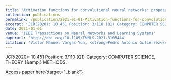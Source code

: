 ```yaml
---
title: "Activation functions for convolutional neural networks: proposals and experimental study"
collection: publications
permalink: /publication/2021-01-01-Activation-functions-for-convolutional-neural-networks-proposals-and-experimental-study
excerpt: 'JCR(2020): 10.451 Position: 3/110 (Q1) Category: COMPUTER SCIENCE, THEORY &amp; METHODS.'
date: 2021-01-01
venue: 'IEEE Transactions on Neural Networks and Learning Systems'
paperurl: 'http://doi.org/10.1109/TNNLS.2021.3105444'
citation: 'Víctor Manuel Vargas-Yun, <strong>Pedro Antonio Gutiérrez</strong>, Javier Barbero-Gómez, César Hervás-Martínez, &quot;Activation functions for convolutional neural networks: proposals and experimental study.&quot; IEEE Transactions on Neural Networks and Learning Systems, Vol. Accepted on 13th August 2021, 2021.'
---
```

JCR(2020): 10.451 Position: 3/110 (Q1) Category: COMPUTER SCIENCE, THEORY {\&amp;} METHODS.

[Access paper here](http://doi.org/10.1109/TNNLS.2021.3105444){:target="_blank"}

